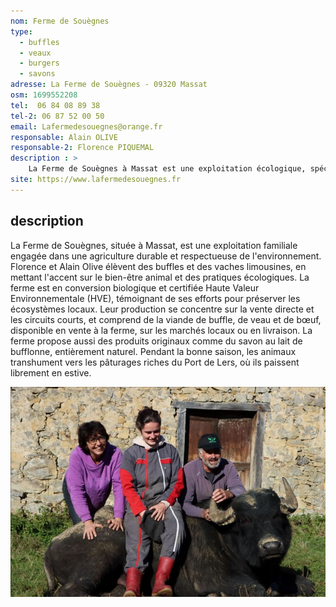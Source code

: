 ```yaml
---
nom: Ferme de Souègnes
type: 
  - buffles
  - veaux
  - burgers
  - savons
adresse: La Ferme de Souègnes - 09320 Massat
osm: 1699552208
tel:  06 84 08 89 38
tel-2: 06 87 52 00 50
email: Lafermedesouegnes@orange.fr
responsable: Alain OLIVE
responsable-2: Florence PIQUEMAL
description : >
    La Ferme de Souègnes à Massat est une exploitation écologique, spécialisée dans l'élevage de buffles et de vaches limousines. En conversion BIO et certifiée HVE, elle privilégie la vente directe et les circuits courts pour ses produits, tels que la viande de buffle et du savon au lait de bufflonne.  
site: https://www.lafermedesouegnes.fr
---
```


## description

La Ferme de Souègnes, située à Massat, est une exploitation familiale engagée dans une agriculture durable et respectueuse de l'environnement. Florence et Alain Olive élèvent des buffles et des vaches limousines, en mettant l'accent sur le bien-être animal et des pratiques écologiques. La ferme est en conversion biologique et certifiée Haute Valeur Environnementale (HVE), témoignant de ses efforts pour préserver les écosystèmes locaux. Leur production se concentre sur la vente directe et les circuits courts, et comprend de la viande de buffle, de veau et de bœuf, disponible en vente à la ferme, sur les marchés locaux ou en livraison. La ferme propose aussi des produits originaux comme du savon au lait de bufflonne, entièrement naturel. Pendant la bonne saison, les animaux transhument vers les pâturages riches du Port de Lers, où ils paissent librement en estive.

![La fermer de Souègnes](./media/ferme-de-souegnes.jpg)

